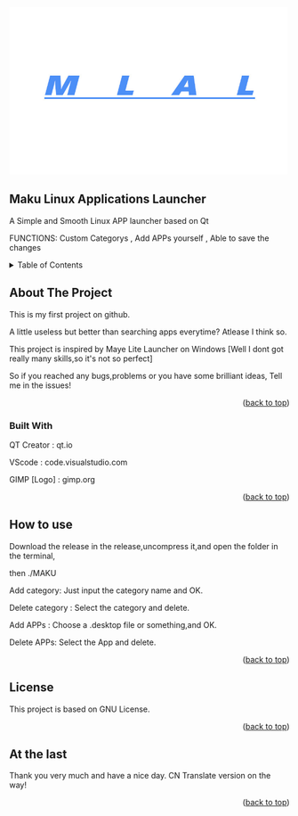 
<br />

  <a href="https://github.com/safe049/Maku-Linux-Applications-Launcher">
    <img src="images/background.jpg" alt="Logo" width="500" height="300">
  </a>

## Maku Linux Applications Launcher</h3>
 A Simple and Smooth Linux APP launcher based on Qt</h3>

  
FUNCTIONS: Custom Categorys , Add APPs yourself ,
Able to save the changes




<details>
  <summary>Table of Contents</summary>
  <ol>
    <li>
      <a href="#about-the-project">About The Project</a>
      <li><a href="#built-with">Built With</a></li>
    </li>
    <li>
      <a href="#how-to-use">How to use</a>
    <li><a href="#license">License</a></li>
    <li><a href="#at-the-lase">At the last</a></li>
  </ol>
</details>


## About The Project
This is my first project on github.


A little useless but better than searching apps everytime?
Atlease I think so.


This project is inspired by Maye Lite Launcher on Windows
[Well I dont got really many skills,so it's not so perfect]


So if you reached any bugs,problems or you have some brilliant ideas,
Tell me in the issues!

<p align="right">(<a href="#readme-top">back to top</a>)</p>



### Built With

QT Creator : qt.io


VScode : code.visualstudio.com


GIMP [Logo] : gimp.org

<p align="right">(<a href="#readme-top">back to top</a>)</p>


## How to use

Download the release in the release,uncompress it,and open the folder in the terminal,

then ./MAKU



Add category: Just input the category name and OK.

Delete category : Select the category and delete.

Add APPs : Choose a .desktop file or something,and OK.

Delete APPs: Select the App and delete.


<p align="right">(<a href="#readme-top">back to top</a>)</p>


## License

This project is based on  GNU License.


<p align="right">(<a href="#readme-top">back to top</a>)</p>

## At the last

Thank you very much and have a nice day.
CN Translate version on the way!


<p align="right">(<a href="#readme-top">back to top</a>)</p>
